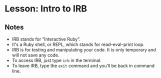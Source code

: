 # Lesson: Intro to IRB

## Notes

- IRB stands for “Interactive Ruby”.
- It's a Ruby shell, or REPL, which stands for read–eval–print loop.
- IRB is for testing and manipulating your code. It is only temporary and will not save any code.
- To access IRB, just type `irb` in the terminal.
- To leave IRB, type the `exit` command and you’ll be back in command line.